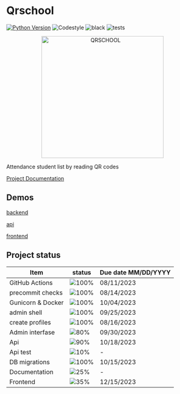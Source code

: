 # Qrschool

[![Python Version](https://img.shields.io/badge/python-3.11-blue)](https://www.python.org/downloads/release/python-390/)
![Codestyle](https://img.shields.io/badge/code%20style-black-000000.svg)
![black](https://github.com/selobu/qrschool/actions/workflows/black.yml/badge.svg)
![tests](https://github.com/selobu/qrschool/actions/workflows/test.yml/badge.svg)

<p align="center">
  <a href="https://qrschool.gestionhseq.com">
    <img src="https://raw.githubusercontent.com/selobu/qrschool/main/.github/assets/qrschool.svg" width="320" alt="QRSCHOOL">
  </a>
</p>

Attendance student list by reading QR codes

[Project Documentation](https://selobu.github.io/qrschool/)

## Demos
[backend](https://qrschool-selobu.pythonanywhere.com/)

[api](https://qrschool-selobu.pythonanywhere.com/api/)

[frontend](https://qrschoolapp.gestionhseq.com)


## Project status

| Item              | status                                | Due date MM/DD/YYYY |
| ----------------- | ------------------------------------- | ------------------- |
| GitHub Actions    | ![100%](https://progress-bar.dev/100) | 08/11/2023          |
| precommit checks  | ![100%](https://progress-bar.dev/100) | 08/14/2023          |
| Gunicorn & Docker | ![100%](https://progress-bar.dev/100) | 10/04/2023          |
| admin shell       | ![100%](https://progress-bar.dev/100) | 09/25/2023          |
| create profiles   | ![100%](https://progress-bar.dev/100) | 08/16/2023          |
| Admin interfase   | ![80%](https://progress-bar.dev/80)   | 09/30/2023          |
| Api               | ![90%](https://progress-bar.dev/90)   | 10/18/2023          |
| Api test          | ![10%](https://progress-bar.dev/10)   | -                   |
| DB migrations     | ![100%](https://progress-bar.dev/100) | 10/15/2023          |
| Documentation     | ![25%](https://progress-bar.dev/25)   | -                   |
| Frontend          | ![35%](https://progress-bar.dev/35)   | 12/15/2023          |
